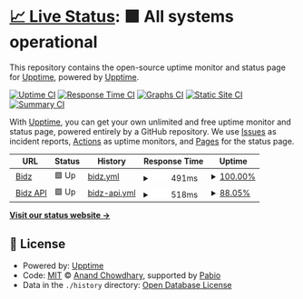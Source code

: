 # [📈 Live Status](https://upptime.github.io/upptime): <!--live status--> **🟩 All systems operational**

This repository contains the open-source uptime monitor and status page for [Upptime](https://upptime.js.org), powered by [Upptime](https://github.com/upptime/upptime).

[![Uptime CI](https://github.com/upptime/upptime/workflows/Uptime%20CI/badge.svg)](https://github.com/upptime/upptime/actions?query=workflow%3A%22Uptime+CI%22)
[![Response Time CI](https://github.com/upptime/upptime/workflows/Response%20Time%20CI/badge.svg)](https://github.com/upptime/upptime/actions?query=workflow%3A%22Response+Time+CI%22)
[![Graphs CI](https://github.com/upptime/upptime/workflows/Graphs%20CI/badge.svg)](https://github.com/upptime/upptime/actions?query=workflow%3A%22Graphs+CI%22)
[![Static Site CI](https://github.com/upptime/upptime/workflows/Static%20Site%20CI/badge.svg)](https://github.com/upptime/upptime/actions?query=workflow%3A%22Static+Site+CI%22)
[![Summary CI](https://github.com/upptime/upptime/workflows/Summary%20CI/badge.svg)](https://github.com/upptime/upptime/actions?query=workflow%3A%22Summary+CI%22)

With [Upptime](https://upptime.js.org), you can get your own unlimited and free uptime monitor and status page, powered entirely by a GitHub repository. We use [Issues](https://github.com/upptime/upptime/issues) as incident reports, [Actions](https://github.com/upptime/upptime/actions) as uptime monitors, and [Pages](https://upptime.github.io/upptime) for the status page.

<!--start: status pages-->
<!-- This summary is generated by Upptime (https://github.com/upptime/upptime) -->
<!-- Do not edit this manually, your changes will be overwritten -->
<!-- prettier-ignore -->
| URL | Status | History | Response Time | Uptime |
| --- | ------ | ------- | ------------- | ------ |
| <img alt="" src="https://icons.duckduckgo.com/ip3/bidz.app.ico" height="13"> [Bidz](https://bidz.app) | 🟩 Up | [bidz.yml](https://github.com/avaziman/bidz-uptime/commits/HEAD/history/bidz.yml) | <details><summary><img alt="Response time graph" src="./graphs/bidz/response-time-week.png" height="20"> 491ms</summary><br><a href="https://upptime.github.io/upptime/history/bidz"><img alt="Response time 491" src="https://img.shields.io/endpoint?url=https%3A%2F%2Fraw.githubusercontent.com%2Favaziman%2Fbidz-uptime%2FHEAD%2Fapi%2Fbidz%2Fresponse-time.json"></a><br><a href="https://upptime.github.io/upptime/history/bidz"><img alt="24-hour response time 491" src="https://img.shields.io/endpoint?url=https%3A%2F%2Fraw.githubusercontent.com%2Favaziman%2Fbidz-uptime%2FHEAD%2Fapi%2Fbidz%2Fresponse-time-day.json"></a><br><a href="https://upptime.github.io/upptime/history/bidz"><img alt="7-day response time 491" src="https://img.shields.io/endpoint?url=https%3A%2F%2Fraw.githubusercontent.com%2Favaziman%2Fbidz-uptime%2FHEAD%2Fapi%2Fbidz%2Fresponse-time-week.json"></a><br><a href="https://upptime.github.io/upptime/history/bidz"><img alt="30-day response time 491" src="https://img.shields.io/endpoint?url=https%3A%2F%2Fraw.githubusercontent.com%2Favaziman%2Fbidz-uptime%2FHEAD%2Fapi%2Fbidz%2Fresponse-time-month.json"></a><br><a href="https://upptime.github.io/upptime/history/bidz"><img alt="1-year response time 491" src="https://img.shields.io/endpoint?url=https%3A%2F%2Fraw.githubusercontent.com%2Favaziman%2Fbidz-uptime%2FHEAD%2Fapi%2Fbidz%2Fresponse-time-year.json"></a></details> | <details><summary><a href="https://upptime.github.io/upptime/history/bidz">100.00%</a></summary><a href="https://upptime.github.io/upptime/history/bidz"><img alt="All-time uptime 100.00%" src="https://img.shields.io/endpoint?url=https%3A%2F%2Fraw.githubusercontent.com%2Favaziman%2Fbidz-uptime%2FHEAD%2Fapi%2Fbidz%2Fuptime.json"></a><br><a href="https://upptime.github.io/upptime/history/bidz"><img alt="24-hour uptime 100.00%" src="https://img.shields.io/endpoint?url=https%3A%2F%2Fraw.githubusercontent.com%2Favaziman%2Fbidz-uptime%2FHEAD%2Fapi%2Fbidz%2Fuptime-day.json"></a><br><a href="https://upptime.github.io/upptime/history/bidz"><img alt="7-day uptime 100.00%" src="https://img.shields.io/endpoint?url=https%3A%2F%2Fraw.githubusercontent.com%2Favaziman%2Fbidz-uptime%2FHEAD%2Fapi%2Fbidz%2Fuptime-week.json"></a><br><a href="https://upptime.github.io/upptime/history/bidz"><img alt="30-day uptime 100.00%" src="https://img.shields.io/endpoint?url=https%3A%2F%2Fraw.githubusercontent.com%2Favaziman%2Fbidz-uptime%2FHEAD%2Fapi%2Fbidz%2Fuptime-month.json"></a><br><a href="https://upptime.github.io/upptime/history/bidz"><img alt="1-year uptime 100.00%" src="https://img.shields.io/endpoint?url=https%3A%2F%2Fraw.githubusercontent.com%2Favaziman%2Fbidz-uptime%2FHEAD%2Fapi%2Fbidz%2Fuptime-year.json"></a></details>
| <img alt="" src="https://icons.duckduckgo.com/ip3/api.bidz.app.ico" height="13"> [Bidz API](https://api.bidz.app/people) | 🟩 Up | [bidz-api.yml](https://github.com/avaziman/bidz-uptime/commits/HEAD/history/bidz-api.yml) | <details><summary><img alt="Response time graph" src="./graphs/bidz-api/response-time-week.png" height="20"> 518ms</summary><br><a href="https://upptime.github.io/upptime/history/bidz-api"><img alt="Response time 518" src="https://img.shields.io/endpoint?url=https%3A%2F%2Fraw.githubusercontent.com%2Favaziman%2Fbidz-uptime%2FHEAD%2Fapi%2Fbidz-api%2Fresponse-time.json"></a><br><a href="https://upptime.github.io/upptime/history/bidz-api"><img alt="24-hour response time 518" src="https://img.shields.io/endpoint?url=https%3A%2F%2Fraw.githubusercontent.com%2Favaziman%2Fbidz-uptime%2FHEAD%2Fapi%2Fbidz-api%2Fresponse-time-day.json"></a><br><a href="https://upptime.github.io/upptime/history/bidz-api"><img alt="7-day response time 518" src="https://img.shields.io/endpoint?url=https%3A%2F%2Fraw.githubusercontent.com%2Favaziman%2Fbidz-uptime%2FHEAD%2Fapi%2Fbidz-api%2Fresponse-time-week.json"></a><br><a href="https://upptime.github.io/upptime/history/bidz-api"><img alt="30-day response time 518" src="https://img.shields.io/endpoint?url=https%3A%2F%2Fraw.githubusercontent.com%2Favaziman%2Fbidz-uptime%2FHEAD%2Fapi%2Fbidz-api%2Fresponse-time-month.json"></a><br><a href="https://upptime.github.io/upptime/history/bidz-api"><img alt="1-year response time 518" src="https://img.shields.io/endpoint?url=https%3A%2F%2Fraw.githubusercontent.com%2Favaziman%2Fbidz-uptime%2FHEAD%2Fapi%2Fbidz-api%2Fresponse-time-year.json"></a></details> | <details><summary><a href="https://upptime.github.io/upptime/history/bidz-api">88.05%</a></summary><a href="https://upptime.github.io/upptime/history/bidz-api"><img alt="All-time uptime 88.05%" src="https://img.shields.io/endpoint?url=https%3A%2F%2Fraw.githubusercontent.com%2Favaziman%2Fbidz-uptime%2FHEAD%2Fapi%2Fbidz-api%2Fuptime.json"></a><br><a href="https://upptime.github.io/upptime/history/bidz-api"><img alt="24-hour uptime 88.05%" src="https://img.shields.io/endpoint?url=https%3A%2F%2Fraw.githubusercontent.com%2Favaziman%2Fbidz-uptime%2FHEAD%2Fapi%2Fbidz-api%2Fuptime-day.json"></a><br><a href="https://upptime.github.io/upptime/history/bidz-api"><img alt="7-day uptime 88.05%" src="https://img.shields.io/endpoint?url=https%3A%2F%2Fraw.githubusercontent.com%2Favaziman%2Fbidz-uptime%2FHEAD%2Fapi%2Fbidz-api%2Fuptime-week.json"></a><br><a href="https://upptime.github.io/upptime/history/bidz-api"><img alt="30-day uptime 88.05%" src="https://img.shields.io/endpoint?url=https%3A%2F%2Fraw.githubusercontent.com%2Favaziman%2Fbidz-uptime%2FHEAD%2Fapi%2Fbidz-api%2Fuptime-month.json"></a><br><a href="https://upptime.github.io/upptime/history/bidz-api"><img alt="1-year uptime 88.05%" src="https://img.shields.io/endpoint?url=https%3A%2F%2Fraw.githubusercontent.com%2Favaziman%2Fbidz-uptime%2FHEAD%2Fapi%2Fbidz-api%2Fuptime-year.json"></a></details>

<!--end: status pages-->

[**Visit our status website →**](https://upptime.github.io/upptime)

## 📄 License

- Powered by: [Upptime](https://github.com/upptime/upptime)
- Code: [MIT](./LICENSE) © [Anand Chowdhary](https://anandchowdhary.com), supported by [Pabio](https://pabio.com)
- Data in the `./history` directory: [Open Database License](https://opendatacommons.org/licenses/odbl/1-0/)
